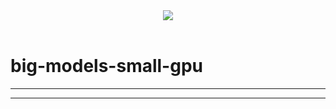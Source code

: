 <div align='center'>
  
<a href='LICENSE'>
  
<img src='https://img.shields.io/github/license/Ileriayo/markdown-badges?style=for-the-badge'>
  
</a>
  
</div>

<br />


# big-models-small-gpu


<hr>
<hr>
